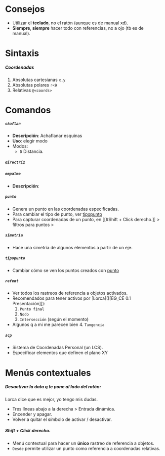 # Consejos
- Utilizar el **teclado**, no el ratón (aunque es de manual xd).
- **Siempre, siempre** hacer todo con referencias, no a ojo (tb es de manual).
# Sintaxis
##### Coordenadas
1. Absolutas cartesianas `x,y`
2. Absolutas polares `r<θ`
3. Relativas `@<coords>`
# Comandos
##### `chaflan`
- **Descripción**: Achaflanar esquinas
- **Uso**: elegir modo
- Modos:
	- `D` Distancia.
##### `directriz`
##### `empalme`
- **Descripción**: 
##### `punto`
- Genera un punto en las coordenadas especificadas.
- Para cambiar el tipo de punto, ver [tipopunto]([[#`tipopunto`]])
- Para capturar coordenadas de un punto, en [[#Shift + Click derecho.]] > filtros para puntos >
##### `simetria`
- Hace una simetría de algunos elementos a partir de un eje.
##### `tipopunto`
- Cambiar cómo se ven los puntos creados con [punto]([[#`punto`]])
##### `refent`
- Ver todos los rastreos de referencia a objetos activados.
- Recomendados para tener activos por [Lorca]([[EG_CE 0.1 Presentación]]):
	1. `Punto final`
	2. `Nodo`
	3. `Intersección` (según el momento)
- Algunos q a mi me parecen bien
	4. `Tangencia`
##### `scp`
- Sistema de Coordenadas Personal (un LCS).
- Especificar elementos que definen el plano XY
# Menús contextuales
##### Desactivar la data q te pone al lado del ratón:
Lorca dice que es mejor, yo tengo mis dudas.
-  Tres líneas abajo a la derecha > Entrada dinámica.
- Encender y apagar.
- Volver a quitar el símbolo de activar / desactivar.
##### Shift + Click derecho.
- Menú contextual para hacer un **único** rastreo de referencia a objetos.
-  `Desde` permite utilizar un punto como referencia a coordenadas relativas.
